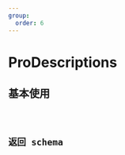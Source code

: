 ```yaml
---
group:
  order: 6
---
```


# ProDescriptions

## 基本使用

<code src="./demos/basic" />


## 返回 schema

<code src="./demos/schema" />
